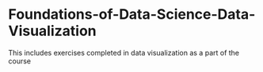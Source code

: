 # Foundations-of-Data-Science-Data-Visualization
This includes exercises completed in data visualization as a part of the course
